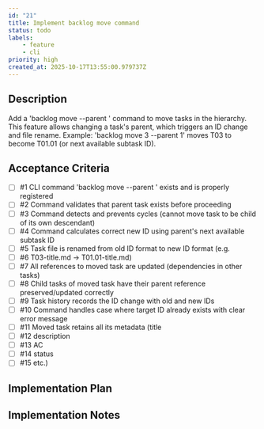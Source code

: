 ```yaml
---
id: "21"
title: Implement backlog move command
status: todo
labels:
    - feature
    - cli
priority: high
created_at: 2025-10-17T13:55:00.979737Z
---
```

## Description

Add a 'backlog move <task-id> --parent <parent-id>' command to move tasks in the hierarchy. This feature allows changing a task's parent, which triggers an ID change and file rename. Example: 'backlog move 3 --parent 1' moves T03 to become T01.01 (or next available subtask ID).

## Acceptance Criteria
<!-- AC:BEGIN -->

- [ ] #1 CLI command 'backlog move <task-id> --parent <parent-id>' exists and is properly registered
- [ ] #2 Command validates that parent task exists before proceeding
- [ ] #3 Command detects and prevents cycles (cannot move task to be child of its own descendant)
- [ ] #4 Command calculates correct new ID using parent's next available subtask ID
- [ ] #5 Task file is renamed from old ID format to new ID format (e.g.
- [ ] #6  T03-title.md -> T01.01-title.md)
- [ ] #7 All references to moved task are updated (dependencies in other tasks)
- [ ] #8 Child tasks of moved task have their parent reference preserved/updated correctly
- [ ] #9 Task history records the ID change with old and new IDs
- [ ] #10 Command handles case where target ID already exists with clear error message
- [ ] #11 Moved task retains all its metadata (title
- [ ] #12  description
- [ ] #13  AC
- [ ] #14  status
- [ ] #15  etc.)

<!-- AC:END -->

## Implementation Plan



## Implementation Notes


